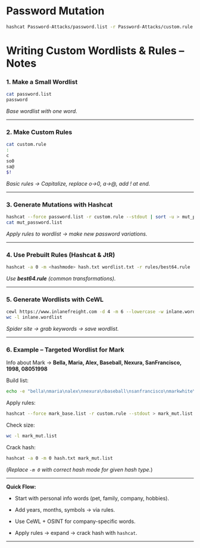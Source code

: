 # Password Mutation
```bash
hashcat Password-Attacks/password.list -r Password-Attacks/custom.rule --stdout | sort -u > mut_password.list
```



# Writing Custom Wordlists & Rules – Notes

### 1. Make a Small Wordlist

```bash
cat password.list
password
```

_Base wordlist with one word._

---

### 2. Make Custom Rules

```bash
cat custom.rule
:
c
so0
sa@
$!
```

_Basic rules → Capitalize, replace o→0, a→@, add ! at end._

---

### 3. Generate Mutations with Hashcat

```bash
hashcat --force password.list -r custom.rule --stdout | sort -u > mut_password.list
cat mut_password.list
```

_Apply rules to wordlist → make new password variations._

---

### 4. Use Prebuilt Rules (Hashcat & JtR)

```bash
hashcat -a 0 -m <hashmode> hash.txt wordlist.txt -r rules/best64.rule
```

_Use **best64.rule** (common transformations)._

---

### 5. Generate Wordlists with CeWL

```bash
cewl https://www.inlanefreight.com -d 4 -m 6 --lowercase -w inlane.wordlist
wc -l inlane.wordlist
```

_Spider site → grab keywords → save wordlist._

---

### 6. Example – Targeted Wordlist for Mark

Info about Mark → **Bella, Maria, Alex, Baseball, Nexura, SanFrancisco, 1998, 08051998**

Build list:

```bash
echo -e "bella\nmaria\nalex\nnexura\nbaseball\nsanfrancisco\nmarkwhite\n1998\n08051998" > mark_base.list
```

Apply rules:

```bash
hashcat --force mark_base.list -r custom.rule --stdout > mark_mut.list
```

Check size:

```bash
wc -l mark_mut.list
```

Crack hash:

```bash
hashcat -a 0 -m 0 hash.txt mark_mut.list
```

(_Replace `-m 0` with correct hash mode for given hash type._)

---

**Quick Flow:**

- Start with personal info words (pet, family, company, hobbies).
    
- Add years, months, symbols → via rules.
    
- Use CeWL + OSINT for company-specific words.
    
- Apply rules → expand → crack hash with `hashcat`.
    

---